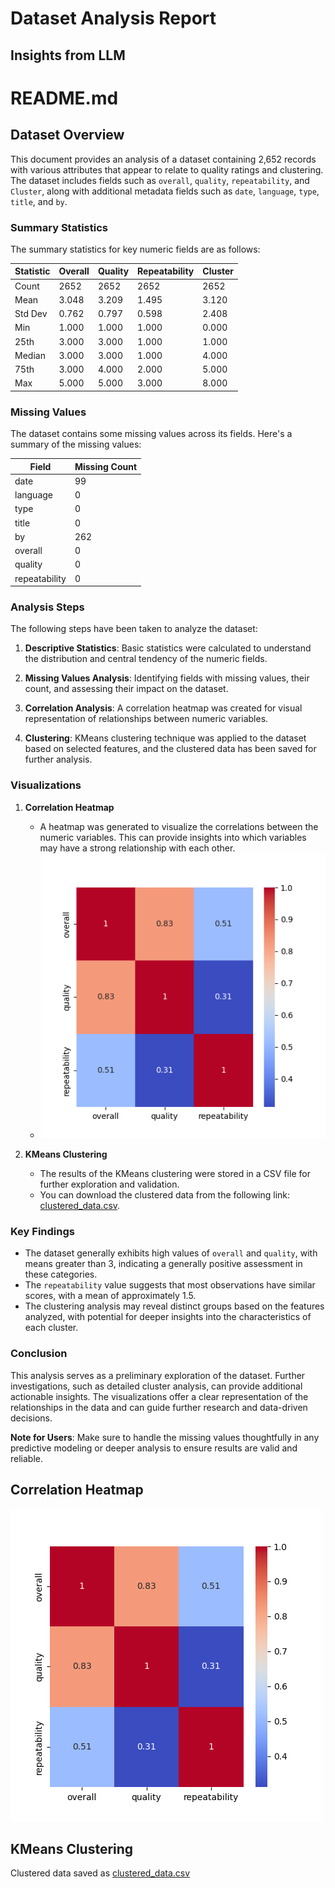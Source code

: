 # Dataset Analysis Report

## Insights from LLM

# README.md

## Dataset Overview
This document provides an analysis of a dataset containing 2,652 records with various attributes that appear to relate to quality ratings and clustering. The dataset includes fields such as `overall`, `quality`, `repeatability`, and `Cluster`, along with additional metadata fields such as `date`, `language`, `type`, `title`, and `by`.

### Summary Statistics
The summary statistics for key numeric fields are as follows:

| Statistic | Overall  | Quality   | Repeatability | Cluster   |
|-----------|---------|-----------|---------------|-----------|
| Count     | 2652    | 2652      | 2652          | 2652      |
| Mean      | 3.048   | 3.209     | 1.495         | 3.120     |
| Std Dev   | 0.762   | 0.797     | 0.598         | 2.408     |
| Min       | 1.000   | 1.000     | 1.000         | 0.000     |
| 25th      | 3.000   | 3.000     | 1.000         | 1.000     |
| Median    | 3.000   | 3.000     | 1.000         | 4.000     |
| 75th      | 3.000   | 4.000     | 2.000         | 5.000     |
| Max       | 5.000   | 5.000     | 3.000         | 8.000     |

### Missing Values
The dataset contains some missing values across its fields. Here's a summary of the missing values:

| Field     | Missing Count |
|-----------|---------------|
| date      | 99            |
| language  | 0             |
| type      | 0             |
| title     | 0             |
| by        | 262           |
| overall   | 0             |
| quality   | 0             |
| repeatability | 0         |

### Analysis Steps
The following steps have been taken to analyze the dataset:

1. **Descriptive Statistics**: Basic statistics were calculated to understand the distribution and central tendency of the numeric fields.
   
2. **Missing Values Analysis**: Identifying fields with missing values, their count, and assessing their impact on the dataset.
   
3. **Correlation Analysis**: A correlation heatmap was created for visual representation of relationships between numeric variables.

4. **Clustering**: KMeans clustering technique was applied to the dataset based on selected features, and the clustered data has been saved for further analysis.

### Visualizations
1. **Correlation Heatmap**
   - A heatmap was generated to visualize the correlations between the numeric variables. This can provide insights into which variables may have a strong relationship with each other. 
   - ![Correlation Heatmap](.png)

2. **KMeans Clustering**
   - The results of the KMeans clustering were stored in a CSV file for further exploration and validation.
   - You can download the clustered data from the following link: [clustered_data.csv](./clustered_data.csv).

### Key Findings
- The dataset generally exhibits high values of `overall` and `quality`, with means greater than 3, indicating a generally positive assessment in these categories.
- The `repeatability` value suggests that most observations have similar scores, with a mean of approximately 1.5.
- The clustering analysis may reveal distinct groups based on the features analyzed, with potential for deeper insights into the characteristics of each cluster.

### Conclusion
This analysis serves as a preliminary exploration of the dataset. Further investigations, such as detailed cluster analysis, can provide additional actionable insights. The visualizations offer a clear representation of the relationships in the data and can guide further research and data-driven decisions.

**Note for Users**: Make sure to handle the missing values thoughtfully in any predictive modeling or deeper analysis to ensure results are valid and reliable.

## Correlation Heatmap
![Correlation Heatmap](.png)

## KMeans Clustering
Clustered data saved as [clustered_data.csv](.\clustered_data.csv)